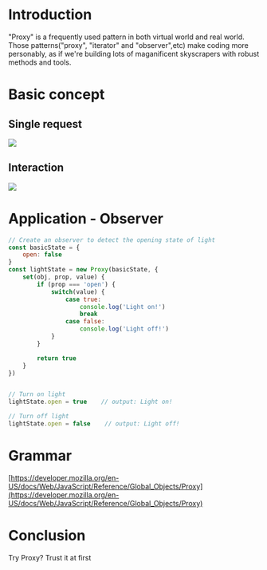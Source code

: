 # Introduction
"Proxy" is a frequently used pattern in both virtual world and real world. Those patterns("proxy", "iterator" and "observer",etc) make coding more personably, as if we're building lots of maganificent skyscrapers with robust methods and tools.


# Basic concept
## Single request
![](https://sfault-image.b0.upaiyun.com/114/495/1144958509-596733a98f665_articlex)
## Interaction
![](https://sfault-image.b0.upaiyun.com/368/275/3682758150-596734870a989_articlex)

# Application - Observer
```js
// Create an observer to detect the opening state of light
const basicState = {
	open: false
}
const lightState = new Proxy(basicState, {
	set(obj, prop, value) {
		if (prop === 'open') {
			switch(value) {
				case true: 
					console.log('Light on!')
					break
				case false: 
					console.log('Light off!')
			}
		}

		return true
	}
})


// Turn on light
lightState.open = true    // output: Light on!

// Turn off light
lightState.open = false    // output: Light off!
```

# Grammar
[https://developer.mozilla.org/en-US/docs/Web/JavaScript/Reference/Global_Objects/Proxy](https://developer.mozilla.org/en-US/docs/Web/JavaScript/Reference/Global_Objects/Proxy)



# Conclusion
Try Proxy? Trust it at first
